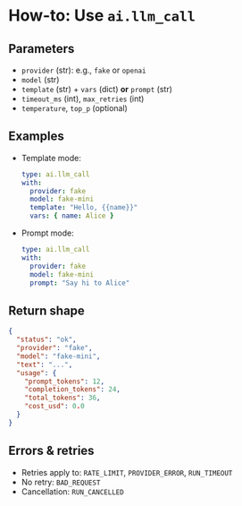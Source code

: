 # How-to: Use `ai.llm_call`

## Parameters
- `provider` (str): e.g., `fake` or `openai`
- `model` (str)
- `template` (str) + `vars` (dict) **or** `prompt` (str)
- `timeout_ms` (int), `max_retries` (int)
- `temperature`, `top_p` (optional)

## Examples
- Template mode:
  ```yaml
  type: ai.llm_call
  with:
    provider: fake
    model: fake-mini
    template: "Hello, {{name}}"
    vars: { name: Alice }
  ```
- Prompt mode:
  ```yaml
  type: ai.llm_call
  with:
    provider: fake
    model: fake-mini
    prompt: "Say hi to Alice"
  ```

## Return shape
```json
{
  "status": "ok",
  "provider": "fake",
  "model": "fake-mini",
  "text": "...",
  "usage": {
    "prompt_tokens": 12,
    "completion_tokens": 24,
    "total_tokens": 36,
    "cost_usd": 0.0
  }
}
```

## Errors & retries
- Retries apply to: `RATE_LIMIT`, `PROVIDER_ERROR`, `RUN_TIMEOUT`
- No retry: `BAD_REQUEST`
- Cancellation: `RUN_CANCELLED`
